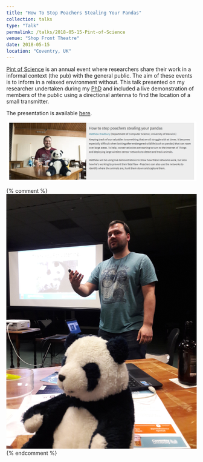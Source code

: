 ```yaml
---
title: "How To Stop Poachers Stealing Your Pandas"
collection: talks
type: "Talk"
permalink: /talks/2018-05-15-Pint-of-Science
venue: "Shop Front Theatre"
date: 2018-05-15
location: "Coventry, UK"
---
```


[Pint of Science](https://pintofscience.co.uk/about/) is an annual event where researchers share their work in a informal context (the pub) with the general public. The aim of these events is to inform in a relaxed environment without. This talk presented on my researcher undertaken during my [PhD](/projects/project-1-PhD) and included a live demonstration of members of the public using a directional antenna to find the location of a small transmitter.

<!-- readmore -->

The presentation is available [here](https://mbradbury.github.io/downloads/MBradbury_pint18.pptx).

![Pint of Science Website](/images/pint-of-science-Website.png)

{% comment %}
![Pint of Science Giving Presentation](/images/pint-of-science-presentation.jpg)
{% endcomment %}
